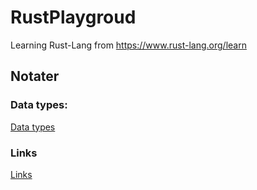 # RustPlaygroud
Learning Rust-Lang from https://www.rust-lang.org/learn



## Notater
### Data types:
[Data types](datatypes.md)

### Links
[Links](links.md)